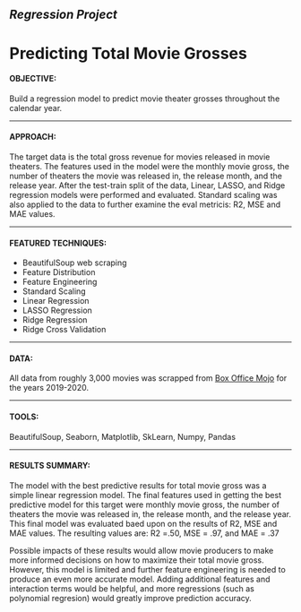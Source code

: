 ## *Regression Project*
# Predicting Total Movie Grosses 

#### OBJECTIVE:
Build a regression model to predict movie theater grosses throughout the calendar year.

---

#### APPROACH:
The target data is the total gross revenue for movies released in movie theaters. The features used in the model were the monthly movie gross, the number of theaters the movie was released in, the release month, and the release year. After the test-train split of the data, Linear, LASSO, and Ridge regression models were performed and evaluated. Standard scaling was also applied to the data to further examine the eval metricis: R2, MSE and MAE values.

---

#### FEATURED TECHNIQUES:
- BeautifulSoup web scraping
- Feature Distribution
- Feature Engineering
- Standard Scaling
- Linear Regression
- LASSO Regression
- Ridge Regression
- Ridge Cross Validation

---

#### DATA:
All data from roughly 3,000 movies was scrapped from [Box Office Mojo](https://www.boxofficemojo.com/month/?grossesOption=calendarGrosses) for the years 2019-2020.

---

#### TOOLS:
BeautifulSoup, Seaborn, Matplotlib, SkLearn, Numpy, Pandas

---

#### RESULTS SUMMARY:
The model with the best predictive results for total movie gross was a simple linear regression model. The final features used in getting the best predictive model for this target were monthly movie gross, the number of theaters the movie was released in, the release month, and the release year. This final model was evaluated baed upon on the results of R2, MSE and MAE values. The resulting values are: R2 =.50, MSE = .97, and MAE = .37

Possible impacts of these results would allow movie producers to make more informed decisions on how to maximize their total movie gross. However, this model is limited and further feature engineering is needed to produce an even more accurate model. Adding additional features and interaction terms would be helpful, and more regressions (such as polynomial regresion) would greatly improve prediction accuracy. 
